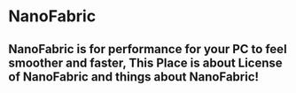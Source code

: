 # NanoFabric
## NanoFabric is for performance for your **PC** to feel smoother and faster, This Place is about License of NanoFabric and things about NanoFabric!
